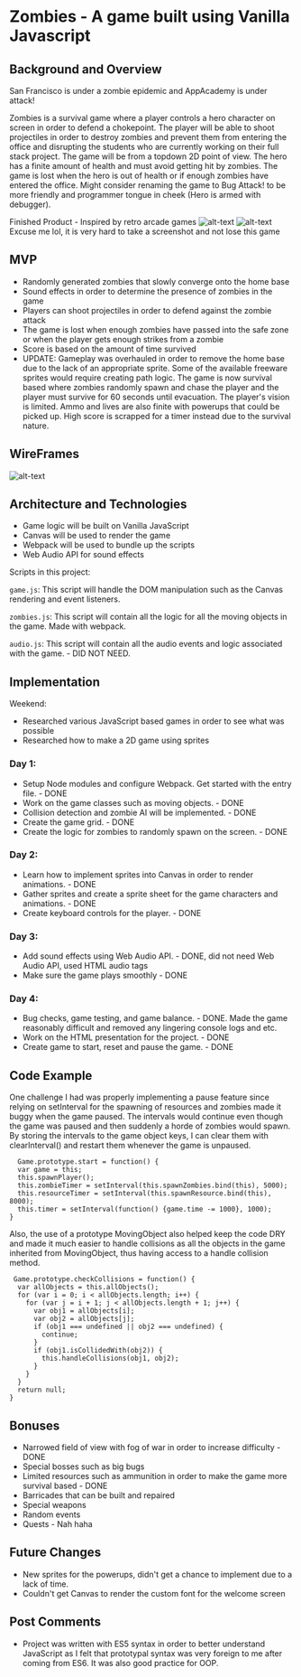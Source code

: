 # Zombies - A game built using Vanilla Javascript

## Background and Overview

San Francisco is under a zombie epidemic and AppAcademy is under attack!

Zombies is a survival game where a player controls a hero character on screen in order to defend a chokepoint. The player will be able to shoot projectiles in order to destroy zombies and prevent them from entering the office and disrupting the students who are currently working on their full stack project. The game will be from a topdown 2D
point of view. The hero has a finite amount of health and must avoid getting hit by zombies. The game is lost when the hero is out of health or if enough zombies have entered the office. Might consider renaming the game to Bug Attack! to be more friendly and programmer tongue in cheek (Hero is armed with debugger).

Finished Product - Inspired by retro arcade games
![alt-text](https://raw.githubusercontent.com/timmyjing/zombies/master/wiki/Screen%20Shot%202018-06-22%20at%202.24.59%20AM.png "Zombies gameplay")
![alt-text](https://raw.githubusercontent.com/timmyjing/zombies/master/wiki/Screen%20Shot%202018-06-22%20at%202.24.51%20AM.png "Zombies") Excuse me lol, it is very hard to take a screenshot and not lose this game



## MVP
- Randomly generated zombies that slowly converge onto the home base
- Sound effects in order to determine the presence of zombies in the game
- Players can shoot projectiles in order to defend against the zombie attack
- The game is lost when enough zombies have passed into the safe zone or when the player gets enough strikes from a zombie
- Score is based on the amount of time survived
- UPDATE: Gameplay was overhauled in order to remove the home base due to the lack of an appropriate sprite. Some of the available freeware sprites would require creating path logic. The game is now survival based where zombies randomly spawn and chase the player and the player must survive for 60 seconds until evacuation. The player's vision is limited. Ammo and lives are also finite with powerups that could be picked up. High score is scrapped for a timer instead due to the survival nature.

## WireFrames
![alt-text](https://raw.githubusercontent.com/timmyjing/zombies/master/wiki/zombies.jpg "Zombies wireframe")

## Architecture and Technologies
- Game logic will be built on Vanilla JavaScript
- Canvas will be used to render the game
- Webpack will be used to bundle up the scripts
- Web Audio API for sound effects

Scripts in this project:

<code>game.js</code>: This script will handle the DOM manipulation such as the Canvas rendering and event listeners.

<code>zombies.js</code>: This script will contain all the logic for all the moving objects in the game. Made with webpack.

<code>audio.js</code>: This script will contain all the audio events and logic associated with the game. - DID NOT NEED.


## Implementation
Weekend:
- Researched various JavaScript based games in order to see what was possible
- Researched how to make a 2D game using sprites

### Day 1:
- Setup Node modules and configure Webpack. Get started with the entry file. - DONE
- Work on the game classes such as moving objects. - DONE
- Collision detection and zombie AI will be implemented. - DONE
- Create the game grid. - DONE
- Create the logic for zombies to randomly spawn on the screen. - DONE

### Day 2:
- Learn how to implement sprites into Canvas in order to render animations. - DONE
- Gather sprites and create a sprite sheet for the game characters and animations. - DONE
- Create keyboard controls for the player. - DONE

### Day 3:
- Add sound effects using Web Audio API. - DONE, did not need Web Audio API, used HTML audio tags
- Make sure the game plays smoothly - DONE

### Day 4:
- Bug checks, game testing, and game balance. - DONE. Made the game reasonably difficult and removed any lingering console logs and etc.
- Work on the HTML presentation for the project. - DONE
- Create game to start, reset and pause the game. - DONE

## Code Example

One challenge I had was properly implementing a pause feature since relying on setInterval for the spawning of resources and zombies made it buggy when the game paused. The intervals would continue even though the game was paused and then suddenly a horde of zombies would spawn. By storing the intervals to the game object keys, I can clear them with clearInterval() and restart them whenever the game is unpaused.

```
  Game.prototype.start = function() {
  var game = this;
  this.spawnPlayer();
  this.zombieTimer = setInterval(this.spawnZombies.bind(this), 5000);
  this.resourceTimer = setInterval(this.spawnResource.bind(this), 8000);
  this.timer = setInterval(function() {game.time -= 1000}, 1000);
}
```

Also, the use of a prototype MovingObject also helped keep the code DRY and made it much easier to handle collisions as all the objects in the game inherited from MovingObject, thus having access to a handle collision method.
```
 Game.prototype.checkCollisions = function() {
  var allObjects = this.allObjects();
  for (var i = 0; i < allObjects.length; i++) {
    for (var j = i + 1; j < allObjects.length + 1; j++) {
      var obj1 = allObjects[i];
      var obj2 = allObjects[j];
      if (obj1 === undefined || obj2 === undefined) {
        continue;
      }
      if (obj1.isCollidedWith(obj2)) {
        this.handleCollisions(obj1, obj2);
      }
    }
  }
  return null;
}
```

## Bonuses
- Narrowed field of view with fog of war in order to increase difficulty - DONE
- Special bosses such as big bugs 
- Limited resources such as ammunition in order to make the game more survival based - DONE
- Barricades that can be built and repaired
- Special weapons
- Random events
- Quests - Nah haha

## Future Changes
- New sprites for the powerups, didn't get a chance to implement due to a lack of time.
- Couldn't get Canvas to render the custom font for the welcome screen

## Post Comments
- Project was written with ES5 syntax in order to better understand JavaScript as I felt that prototypal syntax was very foreign to me after coming from ES6. It was also good practice for OOP.
